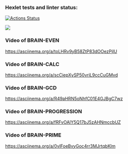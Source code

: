 ### Hexlet tests and linter status:
[![Actions Status](https://github.com/GregorKurkin/python-project-49/workflows/hexlet-check/badge.svg)](https://github.com/GregorKurkin/python-project-49/actions)

<a href="https://codeclimate.com/github/GregorKurkin/python-project-49/maintainability"><img src="https://api.codeclimate.com/v1/badges/402be1b0e2b3764baaf0/maintainability" /></a>

### Video of BRAIN-EVEN
https://asciinema.org/a/toLHRv9yB58ZtP83dOOezPjIU

### Video of BRAIN-CALC
https://asciinema.org/a/scCiepXySP50vriL9ccCuGMvd

### Video of BRAIN-GCD
https://asciinema.org/a/R49aHRN5oNhfC01E4GJBgC7wz

### Video of BRAIN-PROGRESSION
https://asciinema.org/a/fRFvOAlY5Q17bJ5zAHNmccbUZ

### Video of BRAIN-PRIME
https://asciinema.org/a/0vlFoeBvyGoc4rr3MJrtqbKlm

